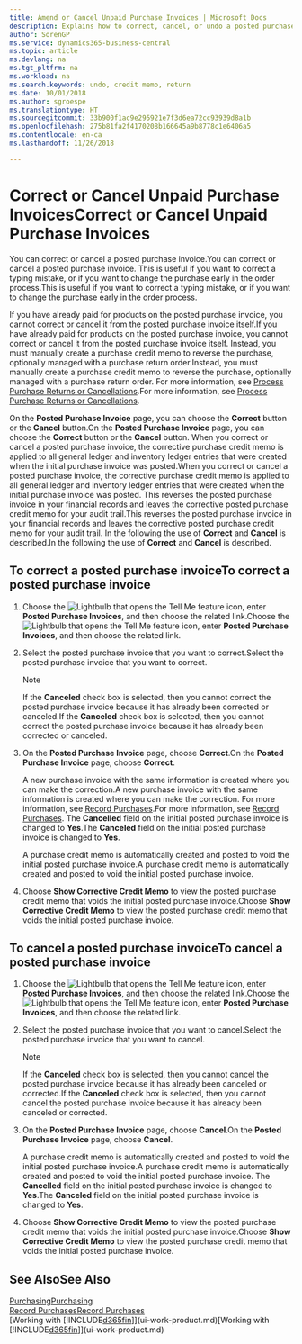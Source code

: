 ```yaml
---
title: Amend or Cancel Unpaid Purchase Invoices | Microsoft Docs
description: Explains how to correct, cancel, or undo a posted purchase invoice and automatically create a purchase credit memo.
author: SorenGP
ms.service: dynamics365-business-central
ms.topic: article
ms.devlang: na
ms.tgt_pltfrm: na
ms.workload: na
ms.search.keywords: undo, credit memo, return
ms.date: 10/01/2018
ms.author: sgroespe
ms.translationtype: HT
ms.sourcegitcommit: 33b900f1ac9e295921e7f3d6ea72cc93939d8a1b
ms.openlocfilehash: 275b81fa2f4170208b166645a9b8778c1e6406a5
ms.contentlocale: en-ca
ms.lasthandoff: 11/26/2018

---
```

# <a name="correct-or-cancel-unpaid-purchase-invoices"></a><span data-ttu-id="c72f3-103">Correct or Cancel Unpaid Purchase Invoices</span><span class="sxs-lookup"><span data-stu-id="c72f3-103">Correct or Cancel Unpaid Purchase Invoices</span></span>
<span data-ttu-id="c72f3-104">You can correct or cancel a posted purchase invoice.</span><span class="sxs-lookup"><span data-stu-id="c72f3-104">You can correct or cancel a posted purchase invoice.</span></span> <span data-ttu-id="c72f3-105">This is useful if you want to correct a typing mistake, or if you want to change the purchase early in the order process.</span><span class="sxs-lookup"><span data-stu-id="c72f3-105">This is useful if you want to correct a typing mistake, or if you want to change the purchase early in the order process.</span></span>

<span data-ttu-id="c72f3-106">If you have already paid for products on the posted purchase invoice, you cannot correct or cancel it from the posted purchase invoice itself.</span><span class="sxs-lookup"><span data-stu-id="c72f3-106">If you have already paid for products on the posted purchase invoice, you cannot correct or cancel it from the posted purchase invoice itself.</span></span> <span data-ttu-id="c72f3-107">Instead, you must manually create a purchase credit memo to reverse the purchase, optionally managed with a purchase return order.</span><span class="sxs-lookup"><span data-stu-id="c72f3-107">Instead, you must manually create a purchase credit memo to reverse the purchase, optionally managed with a purchase return order.</span></span> <span data-ttu-id="c72f3-108">For more information, see [Process Purchase Returns or Cancellations](purchasing-how-process-purchase-returns-cancellations.md).</span><span class="sxs-lookup"><span data-stu-id="c72f3-108">For more information, see [Process Purchase Returns or Cancellations](purchasing-how-process-purchase-returns-cancellations.md).</span></span>

<span data-ttu-id="c72f3-109">On the **Posted Purchase Invoice** page, you can choose the **Correct** button or the **Cancel** button.</span><span class="sxs-lookup"><span data-stu-id="c72f3-109">On the **Posted Purchase Invoice** page, you can choose the **Correct** button or the **Cancel** button.</span></span> <span data-ttu-id="c72f3-110">When you correct or cancel a posted purchase invoice, the corrective purchase credit memo is applied to all general ledger and inventory ledger entries that were created when the initial purchase invoice was posted.</span><span class="sxs-lookup"><span data-stu-id="c72f3-110">When you correct or cancel a posted purchase invoice, the corrective purchase credit memo is applied to all general ledger and inventory ledger entries that were created when the initial purchase invoice was posted.</span></span> <span data-ttu-id="c72f3-111">This reverses the posted purchase invoice in your financial records and leaves the corrective posted purchase credit memo for your audit trail.</span><span class="sxs-lookup"><span data-stu-id="c72f3-111">This reverses the posted purchase invoice in your financial records and leaves the corrective posted purchase credit memo for your audit trail.</span></span> <span data-ttu-id="c72f3-112">In the following the use of **Correct** and **Cancel** is described.</span><span class="sxs-lookup"><span data-stu-id="c72f3-112">In the following the use of **Correct** and **Cancel** is described.</span></span>

## <a name="to-correct-a-posted-purchase-invoice"></a><span data-ttu-id="c72f3-113">To correct a posted purchase invoice</span><span class="sxs-lookup"><span data-stu-id="c72f3-113">To correct a posted purchase invoice</span></span>
1. <span data-ttu-id="c72f3-114">Choose the ![Lightbulb that opens the Tell Me feature](media/ui-search/search_small.png "Tell me what you want to do") icon, enter **Posted Purchase Invoices**, and then choose the related link.</span><span class="sxs-lookup"><span data-stu-id="c72f3-114">Choose the ![Lightbulb that opens the Tell Me feature](media/ui-search/search_small.png "Tell me what you want to do") icon, enter **Posted Purchase Invoices**, and then choose the related link.</span></span>  
2. <span data-ttu-id="c72f3-115">Select the posted purchase invoice that you want to correct.</span><span class="sxs-lookup"><span data-stu-id="c72f3-115">Select the posted purchase invoice that you want to correct.</span></span>  

    > [!NOTE]  
    >   <span data-ttu-id="c72f3-116">If the **Canceled** check box is selected, then you cannot correct the posted purchase invoice because it has already been corrected or canceled.</span><span class="sxs-lookup"><span data-stu-id="c72f3-116">If the **Canceled** check box is selected, then you cannot correct the posted purchase invoice because it has already been corrected or canceled.</span></span>
3. <span data-ttu-id="c72f3-117">On the **Posted Purchase Invoice** page, choose **Correct**.</span><span class="sxs-lookup"><span data-stu-id="c72f3-117">On the **Posted Purchase Invoice** page, choose **Correct**.</span></span>

    <span data-ttu-id="c72f3-118">A new purchase invoice with the same information is created where you can make the correction.</span><span class="sxs-lookup"><span data-stu-id="c72f3-118">A new purchase invoice with the same information is created where you can make the correction.</span></span> <span data-ttu-id="c72f3-119">For more information, see [Record Purchases](purchasing-how-record-purchases.md).</span><span class="sxs-lookup"><span data-stu-id="c72f3-119">For more information, see [Record Purchases](purchasing-how-record-purchases.md).</span></span> <span data-ttu-id="c72f3-120">The **Cancelled** field on the initial posted purchase invoice is changed to **Yes**.</span><span class="sxs-lookup"><span data-stu-id="c72f3-120">The **Canceled** field on the initial posted purchase invoice is changed to **Yes**.</span></span>

    <span data-ttu-id="c72f3-121">A purchase credit memo is automatically created and posted to void the initial posted purchase invoice.</span><span class="sxs-lookup"><span data-stu-id="c72f3-121">A purchase credit memo is automatically created and posted to void the initial posted purchase invoice.</span></span>
4. <span data-ttu-id="c72f3-122">Choose **Show Corrective Credit Memo** to view the posted purchase credit memo that voids the initial posted purchase invoice.</span><span class="sxs-lookup"><span data-stu-id="c72f3-122">Choose **Show Corrective Credit Memo** to view the posted purchase credit memo that voids the initial posted purchase invoice.</span></span>

## <a name="to-cancel-a-posted-purchase-invoice"></a><span data-ttu-id="c72f3-123">To cancel a posted purchase invoice</span><span class="sxs-lookup"><span data-stu-id="c72f3-123">To cancel a posted purchase invoice</span></span>
1. <span data-ttu-id="c72f3-124">Choose the ![Lightbulb that opens the Tell Me feature](media/ui-search/search_small.png "Tell me what you want to do") icon, enter **Posted Purchase Invoices**, and then choose the related link.</span><span class="sxs-lookup"><span data-stu-id="c72f3-124">Choose the ![Lightbulb that opens the Tell Me feature](media/ui-search/search_small.png "Tell me what you want to do") icon, enter **Posted Purchase Invoices**, and then choose the related link.</span></span>  
2. <span data-ttu-id="c72f3-125">Select the posted purchase invoice that you want to cancel.</span><span class="sxs-lookup"><span data-stu-id="c72f3-125">Select the posted purchase invoice that you want to cancel.</span></span>

    > [!NOTE]  
    >   <span data-ttu-id="c72f3-126">If the **Canceled** check box is selected, then you cannot cancel the posted purchase invoice because it has already been canceled or corrected.</span><span class="sxs-lookup"><span data-stu-id="c72f3-126">If the **Canceled** check box is selected, then you cannot cancel the posted purchase invoice because it has already been canceled or corrected.</span></span>
3. <span data-ttu-id="c72f3-127">On the **Posted Purchase Invoice** page, choose **Cancel**.</span><span class="sxs-lookup"><span data-stu-id="c72f3-127">On the **Posted Purchase Invoice** page, choose **Cancel**.</span></span>

    <span data-ttu-id="c72f3-128">A purchase credit memo is automatically created and posted to void the initial posted purchase invoice.</span><span class="sxs-lookup"><span data-stu-id="c72f3-128">A purchase credit memo is automatically created and posted to void the initial posted purchase invoice.</span></span> <span data-ttu-id="c72f3-129">The **Cancelled** field on the initial posted purchase invoice is changed to **Yes**.</span><span class="sxs-lookup"><span data-stu-id="c72f3-129">The **Canceled** field on the initial posted purchase invoice is changed to **Yes**.</span></span>
4. <span data-ttu-id="c72f3-130">Choose **Show Corrective Credit Memo** to view the posted purchase credit memo that voids the initial posted purchase invoice.</span><span class="sxs-lookup"><span data-stu-id="c72f3-130">Choose **Show Corrective Credit Memo** to view the posted purchase credit memo that voids the initial posted purchase invoice.</span></span>

## <a name="see-also"></a><span data-ttu-id="c72f3-131">See Also</span><span class="sxs-lookup"><span data-stu-id="c72f3-131">See Also</span></span>
[<span data-ttu-id="c72f3-132">Purchasing</span><span class="sxs-lookup"><span data-stu-id="c72f3-132">Purchasing</span></span>](purchasing-manage-purchasing.md)  
[<span data-ttu-id="c72f3-133">Record Purchases</span><span class="sxs-lookup"><span data-stu-id="c72f3-133">Record Purchases</span></span>](purchasing-how-record-purchases.md)  
<span data-ttu-id="c72f3-134">[Working with [!INCLUDE[d365fin](includes/d365fin_md.md)]](ui-work-product.md)</span><span class="sxs-lookup"><span data-stu-id="c72f3-134">[Working with [!INCLUDE[d365fin](includes/d365fin_md.md)]](ui-work-product.md)</span></span>

